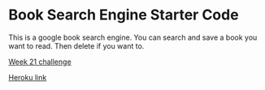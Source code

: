# Book Search Engine Starter Code

This is a google book search engine. You can search and save a book you want to read. Then delete if you want to.

<a href="https://github.com/Kayceheap/fire-sky-21">Week 21 challenge</a>

<a href="https://blooming-woodland-02055.herokuapp.com/">Heroku link</a>

